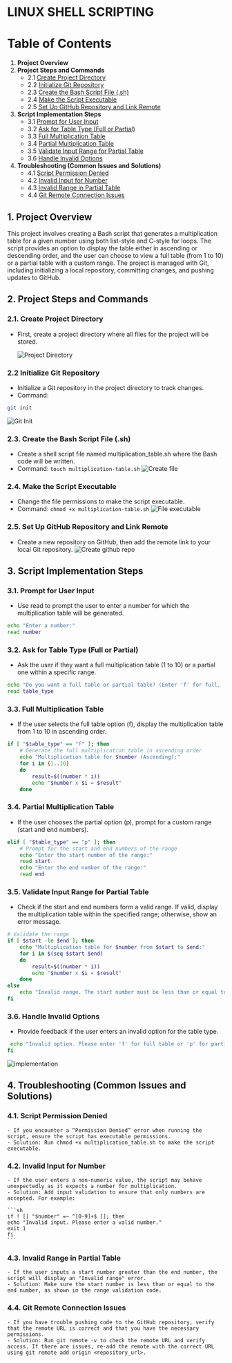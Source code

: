 # LINUX SHELL SCRIPTING
# Table of Contents

1. **Project Overview**
2. **Project Steps and Commands**
   - 2.1 [Create Project Directory](#21-create-project-directory)
   - 2.2 [Initialize Git Repository](#22-initialize-git-repository)
   - 2.3 [Create the Bash Script File (.sh)](#23-create-the-bash-script-file-sh)
   - 2.4 [Make the Script Executable](#24-make-the-script-executable)
   - 2.5 [Set Up GitHub Repository and Link Remote](#25-set-up-github-repository-and-link-remote)
3. **Script Implementation Steps**
   - 3.1 [Prompt for User Input](#31-prompt-for-user-input)
   - 3.2 [Ask for Table Type (Full or Partial)](#32-ask-for-table-type-full-or-partial)
   - 3.3 [Full Multiplication Table](#33-full-multiplication-table)
   - 3.4 [Partial Multiplication Table](#34-partial-multiplication-table)
   - 3.5 [Validate Input Range for Partial Table](#35-validate-input-range-for-partial-table)
   - 3.6 [Handle Invalid Options](#36-handle-invalid-options)
4. **Troubleshooting (Common Issues and Solutions)**
   - 4.1 [Script Permission Denied](#41-script-permission-denied)
   - 4.2 [Invalid Input for Number](#42-invalid-input-for-number)
   - 4.3 [Invalid Range in Partial Table](#43-invalid-range-in-partial-table)
   - 4.4 [Git Remote Connection Issues](#44-git-remote-connection-issues)


## 1. Project Overview
This project involves creating a Bash script that generates a multiplication table for a given number using both list-style and C-style for loops. The script provides an option to display the table either in ascending or descending order, and the user can choose to view a full table (from 1 to 10) or a partial table with a custom range. The project is managed with Git, including initializing a local repository, committing changes, and pushing updates to GitHub.

## 2. Project Steps and Commands

### 2.1. Create Project Directory
- First, create a project directory where all files for the project will be stored.

    ![Project Directory](./images/01.directory.png)

### 2.2 Initialize Git Repository
- Initialize a Git repository in the project directory to track changes.
- Command: 
```sh 
git init
```
![Git Init](./images/02.git_init.png)

### 2.3. Create the Bash Script File (.sh)
- Create a shell script file named multiplication_table.sh where the Bash code will be written.
- Command: `touch multiplication-table.sh`
    ![Create file](./images/03.create_file.png)

### 2.4. Make the Script Executable
- Change the file permissions to make the script executable.
- Command: `chmod +x multiplication-table.sh`
![File executable](./images/04.file_executable.png)

### 2.5. Set Up GitHub Repository and Link Remote
- Create a new repository on GitHub, then add the remote link to your local Git repository.
 ![Create github repo](./images/05.create_github_repo.png)


## 3. Script Implementation Steps

### 3.1. Prompt for User Input
- Use read to prompt the user to enter a number for which the multiplication table will be generated.
```sh
echo "Enter a number:"
read number
```

### 3.2. Ask for Table Type (Full or Partial)
- Ask the user if they want a full multiplication table (1 to 10) or a partial one within a specific range.
```sh
echo "Do you want a full table or partial table? (Enter 'f' for full, 'p' for partial)"
read table_type
```

### 3.3. Full Multiplication Table
- If the user selects the full table option (f), display the multiplication table from 1 to 10 in ascending order.
```sh
if [ "$table_type" == "f" ]; then
    # Generate the full multiplication table in ascending order
    echo "Multiplication table for $number (Ascending):"
    for i in {1..10}
    do
        result=$((number * i))
        echo "$number x $i = $result"
    done
```

### 3.4. Partial Multiplication Table
- If the user chooses the partial option (p), prompt for a custom range (start and end numbers).
```sh
elif [ "$table_type" == "p" ]; then
    # Prompt for the start and end numbers of the range
    echo "Enter the start number of the range:"
    read start
    echo "Enter the end number of the range:"
    read end
```

### 3.5. Validate Input Range for Partial Table
- Check if the start and end numbers form a valid range. If valid, display the multiplication table within the specified range; otherwise, show an error message.
```sh
# Validate the range
if [ $start -le $end ]; then
    echo "Multiplication table for $number from $start to $end:"
    for i in $(seq $start $end)
    do
        result=$((number * i))
        echo "$number x $i = $result"
    done
else
    echo "Invalid range. The start number must be less than or equal to the end number."
fi
```

### 3.6. Handle Invalid Options
- Provide feedback if the user enters an invalid option for the table type.
```sh
 echo "Invalid option. Please enter 'f' for full table or 'p' for partial table."
fi
```

![implementation](./images/06.implementation.PNG)

## 4. Troubleshooting (Common Issues and Solutions)
### 4.1. Script Permission Denied
    - If you encounter a “Permission Denied” error when running the script, ensure the script has executable permissions.
    - Solution: Run chmod +x multiplication_table.sh to make the script executable.
### 4.2. Invalid Input for Number
    - If the user enters a non-numeric value, the script may behave unexpectedly as it expects a number for multiplication.
    - Solution: Add input validation to ensure that only numbers are accepted. For example:

    ```sh 
    if ! [[ "$number" =~ ^[0-9]+$ ]]; then
    echo "Invalid input. Please enter a valid number."
    exit 1
    fi
    ```

### 4.3. Invalid Range in Partial Table
    - If the user inputs a start number greater than the end number, the script will display an "Invalid range" error.
    - Solution: Make sure the start number is less than or equal to the end number, as shown in the range validation code.

### 4.4. Git Remote Connection Issues
    - If you have trouble pushing code to the GitHub repository, verify that the remote URL is correct and that you have the necessary permissions.
    - Solution: Run git remote -v to check the remote URL and verify access. If there are issues, re-add the remote with the correct URL using git remote add origin <repository_url>.
